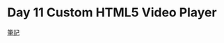 # Day 11 Custom HTML5 Video Player

[筆記](https://paper.dropbox.com/doc/JavaScript30-Day-11-Custom-HTML5-Video-Player--An8juU4dPpqtgDRWsGHJLQJPAg-iAdXunuI65QERRJC0DVkN)